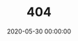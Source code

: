---
title: 404
date: 2020-05-30 00:00:00
type: "404"
layout: "404"
description: "你来到了没有知识的荒原 :("
---